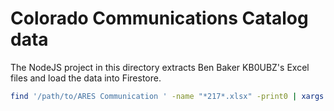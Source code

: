 # Colorado Communications Catalog data

The NodeJS project in this directory extracts Ben Baker KB0UBZ's Excel files and
load the data into Firestore.

```bash
find '/path/to/ARES Communication ' -name "*217*.xlsx" -print0 | xargs -0 -I {} node build/src/ares/main.js {}
```
